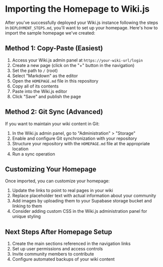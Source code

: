 # Importing the Homepage to Wiki.js

After you've successfully deployed your Wiki.js instance following the steps in `DEPLOYMENT_STEPS.md`, you'll want to set up your homepage. Here's how to import the sample homepage we've created:

## Method 1: Copy-Paste (Easiest)

1. Access your Wiki.js admin panel at `https://your-wiki-url/login`
2. Create a new page (click on the "+" button in the navigation)
3. Set the path to `/` (root)
4. Select "Markdown" as the editor
5. Open the `HOMEPAGE.md` file in this repository
6. Copy all of its contents
7. Paste into the Wiki.js editor
8. Click "Save" and publish the page

## Method 2: Git Sync (Advanced)

If you want to maintain your wiki content in Git:

1. In the Wiki.js admin panel, go to "Administration" > "Storage"
2. Enable and configure Git synchronization with your repository
3. Structure your repository with the `HOMEPAGE.md` file at the appropriate location
4. Run a sync operation

## Customizing Your Homepage

Once imported, you can customize your homepage:

1. Update the links to point to real pages in your wiki
2. Replace placeholder text with actual information about your community
3. Add images by uploading them to your Supabase storage bucket and linking to them
4. Consider adding custom CSS in the Wiki.js administration panel for unique styling

## Next Steps After Homepage Setup

1. Create the main sections referenced in the navigation links
2. Set up user permissions and access controls
3. Invite community members to contribute
4. Configure automated backups of your wiki content 